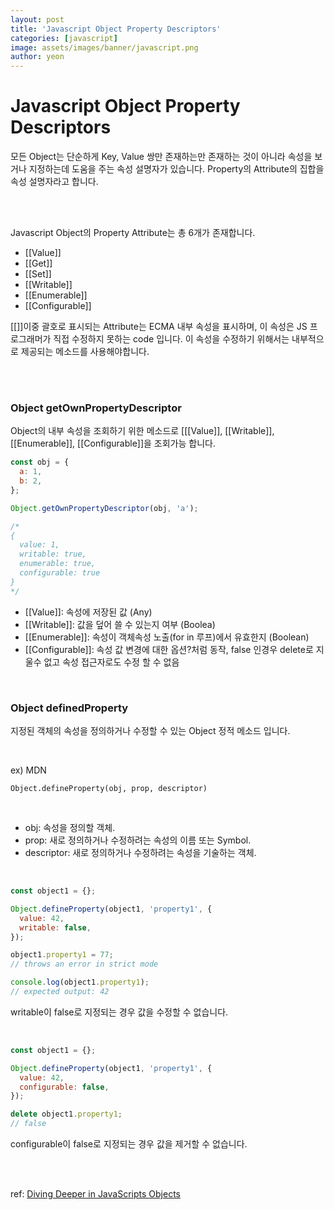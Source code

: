 ```yaml
---
layout: post
title: 'Javascript Object Property Descriptors'
categories: [javascript]
image: assets/images/banner/javascript.png
author: yeon
---
```


# Javascript Object Property Descriptors

모든 Object는 단순하게 Key, Value 쌍만 존재하는만 존재하는 것이 아니라 속성을 보거나 지정하는데 도움을 주는 속성 설명자가 있습니다. Property의 Attribute의 집합을 속성 설명자라고 합니다.

<br><br>

Javascript Object의 Property Attribute는 총 6개가 존재합니다.

- [[Value]]
- [[Get]]
- [[Set]]
- [[Writable]]
- [[Enumerable]]
- [[Configurable]]

[[]]이중 괄호로 표시되는 Attribute는 ECMA 내부 속성을 표시하며, 이 속성은 JS 프로그래머가 직접 수정하지 못하는 code 입니다. 이 속성을 수정하기 위해서는 내부적으로 제공되는 메소드를 사용해야합니다.

<br><br>

### Object getOwnPropertyDescriptor

Object의 내부 속성을 조회하기 위한 메소드로 [[[Value]], [[Writable]], [[Enumerable]], [[Configurable]]을 조회가능 합니다.

```javascript
const obj = {
  a: 1,
  b: 2,
};

Object.getOwnPropertyDescriptor(obj, 'a');

/*
{
  value: 1,
  writable: true,
  enumerable: true,
  configurable: true
}
*/
```

- [[Value]]: 속성에 저장된 값 (Any)
- [[Writable]]: 값을 덮어 쓸 수 있는지 여부 (Boolea)
- [[Enumerable]]: 속성이 객체속성 노출(for in 루프)에서 유효한지 (Boolean)
- [[Configurable]]: 속성 값 변경에 대한 옵션?처럼 동작, false 인경우 delete로 지울수 없고 속성 접근자로도 수정 할 수 없음

<br>

### Object definedProperty

지정된 객체의 속성을 정의하거나 수정할 수 있는 Object 정적 메소드 입니다. <br>

<br>

ex) MDN

```
Object.defineProperty(obj, prop, descriptor)
```

<br>

- obj: 속성을 정의할 객체.
- prop: 새로 정의하거나 수정하려는 속성의 이름 또는 Symbol.
- descriptor: 새로 정의하거나 수정하려는 속성을 기술하는 객체.

<br>

```javascript
const object1 = {};

Object.defineProperty(object1, 'property1', {
  value: 42,
  writable: false,
});

object1.property1 = 77;
// throws an error in strict mode

console.log(object1.property1);
// expected output: 42
```

writable이 false로 지정되는 경우 값을 수정할 수 없습니다. <br>

<br>

```javascript
const object1 = {};

Object.defineProperty(object1, 'property1', {
  value: 42,
  configurable: false,
});

delete object1.property1;
// false
```

configurable이 false로 지정되는 경우 값을 제거할 수 없습니다. <br>

<br><br>

ref: [Diving Deeper in JavaScripts Objects](https://blog.bitsrc.io/diving-deeper-in-javascripts-objects-318b1e13dc12)

<br><br><br>
